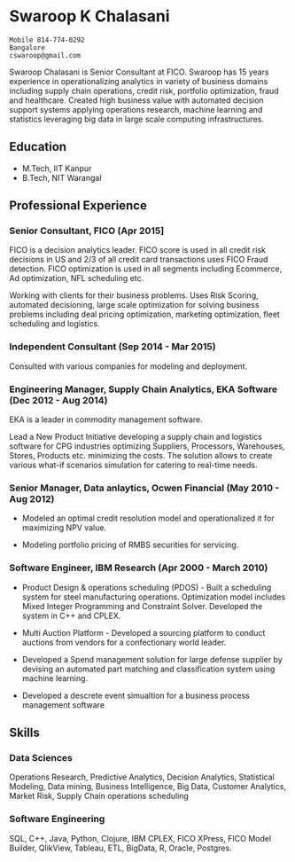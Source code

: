 # Swaroop K Chalasani

```
Mobile 814-774-0292
Bangalore
cswaroop@gmail.com
```

Swaroop Chalasani is Senior Consultant at FICO.  Swaroop has 15 years experience in operationalizing analytics in variety of business domains including supply chain operations, credit risk, portfolio optimization, fraud and healthcare.  Created high business value with automated decision support systems applying operations research, machine learning and statistics leveraging big data in large scale computing infrastructures.

## Education

* M.Tech, IIT Kanpur
* B.Tech, NIT Warangal

## Professional Experience

### Senior Consultant, FICO (Apr 2015]

FICO is a decision analytics leader. FICO score is used in all credit risk decisions in US and 2/3 of all credit card transactions uses FICO Fraud detection. FICO optimization is used in all segments including Ecommerce, Ad optimization, NFL scheduling etc.

Working with clients for their business problems. Uses Risk Scoring, automated decisioning, large scale optimization for solving business problems including deal pricing optimization, marketing optimization, fleet scheduling and logistics.

### Independent Consultant (Sep 2014 - Mar 2015)
Consulted with various companies for modeling and deployment.

### Engineering Manager, Supply Chain Analytics, EKA Software (Dec 2012 - Aug 2014)
EKA is a leader in commodity management software.

Lead a New Product Initiative developing a supply chain and logistics software for CPG industries optimizing Suppliers, Processors, Warehouses, Stores, Products etc. minimizing the costs.  The solution allows to create various what-if scenarios simulation for catering to real-time needs.

### Senior Manager, Data anlaytics, Ocwen Financial (May 2010 - Aug 2012)

* Modeled an optimal credit resolution model and operationalized it for maximizing NPV value.  

* Modeling portfolio pricing of RMBS securities for servicing.

### Software Engineer, IBM Research (Apr 2000 - March 2010)

* Product Design & operations scheduling (PDOS) - Built a scheduling system for steel manufacturing operations.  Optimization model includes Mixed Integer Programming and Constraint Solver.  Developed the system in C++ and CPLEX.

* Multi Auction Platform - Developed a sourcing platform to conduct auctions from vendors for a confectionary world leader.

* Developed a Spend management solution for large defense supplier by devising an automated part matching and classification system using machine learning.

* Developed a descrete event simualtion for a business process management software

## Skills

### Data Sciences
Operations Research, Predictive Analytics, Decision Analytics, Statistical Modeling, Data mining, Business Intelligence, Big Data, Customer Analytics, Market Risk, Supply Chain operations scheduling

### Software Engineering
SQL, C++, Java, Python, Clojure, IBM CPLEX, FICO XPress, FICO Model Builder, QlikView, Tableau, ETL, BigData, R, Oracle, Postgres.



